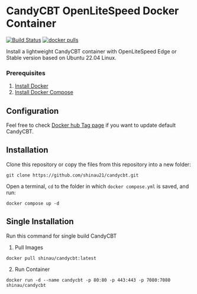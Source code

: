 # CandyCBT OpenLiteSpeed Docker Container
[![Build Status](https://github.com/shinau21/candycbt/workflows/docker-build/badge.svg)](https://github.com/shinau21/candycbt/actions/)
[![docker pulls](https://img.shields.io/docker/pulls/shinau/candycbt?style=flat&color=blue)](https://hub.docker.com/r/shinau/candycbt)

Install a lightweight CandyCBT container with OpenLiteSpeed Edge or Stable version based on Ubuntu 22.04 Linux.

### Prerequisites
1. [Install Docker](https://www.docker.com/)
2. [Install Docker Compose](https://docs.docker.com/compose/)

## Configuration
Feel free to check [Docker hub Tag page](https://hub.docker.com/repository/docker/shinau/candycbt/tags) if you want to update default CandyCBT. 

## Installation
Clone this repository or copy the files from this repository into a new folder:
```
git clone https://github.com/shinau21/candycbt.git
```
Open a terminal, `cd` to the folder in which `docker compose.yml` is saved, and run:
```
docker compose up -d
```
## Single Installation
Run this command for single build CandyCBT
1. Pull Images
```
docker pull shinau/candycbt:latest
```
2. Run Container
```
docker run -d --name candycbt -p 80:80 -p 443:443 -p 7080:7080 shinau/candycbt
```
